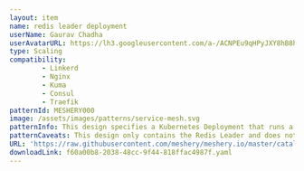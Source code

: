 ```yaml
---
layout: item
name: redis leader deployment
userName: Gaurav Chadha
userAvatarURL: https://lh3.googleusercontent.com/a-/ACNPEu9qHPyJXY8hB8h4Qlmdc1YzI9qXe0if3sRuTpQPJA=s96-c
type: Scaling
compatibility: 
        - Linkerd
        - Nginx
        - Kuma
        - Consul
        - Traefik
patternId: MESHERY000
image: /assets/images/patterns/service-mesh.svg
patternInfo: This design specifies a Kubernetes Deployment that runs a single replica Redis leader Pod.
patternCaveats: This design only contains the Redis Leader and does not contain any Redis Followers.
URL: 'https://raw.githubusercontent.com/meshery/meshery.io/master/catalog/f60a00b8-2038-48cc-9f44-818ffac4987f.yaml'
downloadLink: f60a00b8-2038-48cc-9f44-818ffac4987f.yaml
---
```

